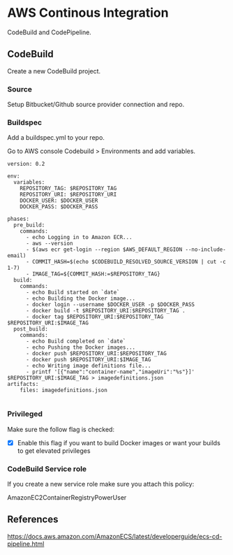 # AWS Continous Integration

CodeBuild and CodePipeline.

## CodeBuild

Create a new CodeBuild project.

### Source

Setup Bitbucket/Github source provider connection and repo.

### Buildspec

Add a buildspec.yml to your repo. 

Go to AWS console Codebuild > Environments and add variables.

```
version: 0.2

env:
  variables:
    REPOSITORY_TAG: $REPOSITORY_TAG
    REPOSITORY_URI: $REPOSITORY_URI
    DOCKER_USER: $DOCKER_USER
    DOCKER_PASS: $DOCKER_PASS

phases:
  pre_build:
    commands:
      - echo Logging in to Amazon ECR...
      - aws --version
      - $(aws ecr get-login --region $AWS_DEFAULT_REGION --no-include-email)
      - COMMIT_HASH=$(echo $CODEBUILD_RESOLVED_SOURCE_VERSION | cut -c 1-7)
      - IMAGE_TAG=${COMMIT_HASH:=$REPOSITORY_TAG}
  build:
    commands:
      - echo Build started on `date`
      - echo Building the Docker image...
      - docker login --username $DOCKER_USER -p $DOCKER_PASS
      - docker build -t $REPOSITORY_URI:$REPOSITORY_TAG .
      - docker tag $REPOSITORY_URI:$REPOSITORY_TAG $REPOSITORY_URI:$IMAGE_TAG
  post_build:
    commands:
      - echo Build completed on `date`
      - echo Pushing the Docker images...
      - docker push $REPOSITORY_URI:$REPOSITORY_TAG
      - docker push $REPOSITORY_URI:$IMAGE_TAG
      - echo Writing image definitions file...
      - printf '[{"name":"container-name","imageUri":"%s"}]' $REPOSITORY_URI:$IMAGE_TAG > imagedefinitions.json
artifacts:
    files: imagedefinitions.json


```
### Privileged

Make sure the follow flag is checked:

- [x] Enable this flag if you want to build Docker images or want your builds to get elevated privileges

### CodeBuild Service role

If you create a new service role make sure you attach this policy:

AmazonEC2ContainerRegistryPowerUser

## References

https://docs.aws.amazon.com/AmazonECS/latest/developerguide/ecs-cd-pipeline.html
